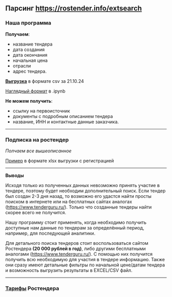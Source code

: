 ## Парсинг https://rostender.info/extsearch ###

### Наша программа ###

**Получаем**:
- название тендера
- дата создания
- дата окончания
- начальная цена
- отрасли
- адрес тендера.

[**Выгрузка**](./tenders.csv) в формате csv за 21.10.24

[Наглядный формат](./represent_data.ipynb) в .ipynb

**Не можем получить**:
- ссылку на первоисточник
- документы с подробным описанием тендера
- название, ИНН и контактные данные заказчика.

---
### Подписка на ростендер ###

*Полчаем все вышеописанное*

[Пример](РосТендер-Всетендеры-21октября2024г13ч43мин(МСК).xlsx) в формате xlsx выгрузки с регистрацией 

----

**Выводы**


Исходя только из полученных данных невозможно принять участие в тендере, поэтому будет необходим дополнительный поиск. Если тендер был создан 2-3 дня назад, то возможно его удастся найти просты поиском в интернете или на бесплатных сайтах аналогах (https://www.tenderguru.ru/). Только что созданные тендеры найти скорее всего не получится.

Нашу программу стоит применять, когда необходимо получить доступные нам данные по тендерам за определённый период, например, для последующей аналитики.

Для детального поиска тендеров стоит воспользоваться сайтом Ростендера **(20 000 рублей в год)**, либо другими бесплатными аналогами (https://www.tenderguru.ru/). С помощью них получится получить всю необходимую для участия в тендере информацию. Также они сразу имеют детальные фильтры по начальной цене/датам тендера и возможность выгрузить результаты в EXСEL/CSV файл.

----

### [Тарифы](РосТендер-Тарифы.pdf) Ростендера  ###
